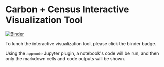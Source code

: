 # Carbon + Census Interactive Visualization Tool

[![Binder](https://mybinder.org/badge_logo.svg)](https://mybinder.org/v2/gh/YanCheng-go/carbon-plus/appmode?urlpath=apps%2FCarbon_plus_Colab_v2_app.ipynb)

To lunch the interactive visualization tool, please click the binder badge.

Using the `appmode` Jupyter plugin, a notebook's code will be run, and then only the markdown cells and
code outputs will be shown.
